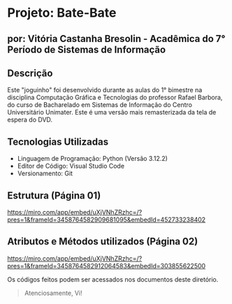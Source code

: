 # Projeto: Bate-Bate

## por: Vitória Castanha Bresolin - Acadêmica do 7° Período de Sistemas de Informação

## Descrição
Este "joguinho" foi desenvolvido durante as aulas do 1° bimestre na disciplina Computação Gráfica e Tecnologias do professor Rafael Barbora, do curso de Bacharelado em Sistemas de Informação do Centro Universitário Unimater. Este é uma versão mais remasterizada da tela de espera do DVD.

## Tecnologias Utilizadas
- Linguagem de Programação: Python (Versão 3.12.2)
- Editor de Código: Visual Studio Code
- Versionamento: Git

## Estrutura (Página 01)
https://miro.com/app/embed/uXjVNhZRzhc=/?pres=1&frameId=3458764582909681095&embedId=452733238402

## Atributos e Métodos utilizados (Página 02)

https://miro.com/app/embed/uXjVNhZRzhc=/?pres=1&frameId=3458764582912064583&embedId=303855622500


Os códigos feitos podem ser acessados nos documentos deste diretório.
> Atenciosamente, Vi!